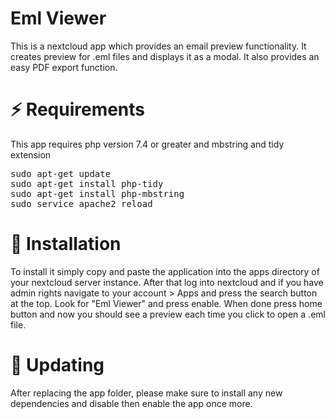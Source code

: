 # Eml Viewer
This is a nextcloud app which provides an email preview functionality. 
It creates preview for .eml files and displays it as a modal. It also provides an easy PDF export function.

# :zap: Requirements
This app requires php version 7.4 or greater and mbstring and tidy extension
<pre>
sudo apt-get update
sudo apt-get install php-tidy
sudo apt-get install php-mbstring
sudo service apache2 reload
</pre>

# :rocket: Installation

To install it simply copy and paste the application into the apps directory of your nextcloud server instance. 
After that log into nextcloud and if you have admin rights navigate to your account > Apps and press the search button at the top.
Look for "Eml Viewer" and press enable. 
When done press home button and now you should see a preview each time you click to open a .eml file.

# :rocket: Updating

After replacing the app folder, please make sure to install any new dependencies and disable then enable the app once more.
